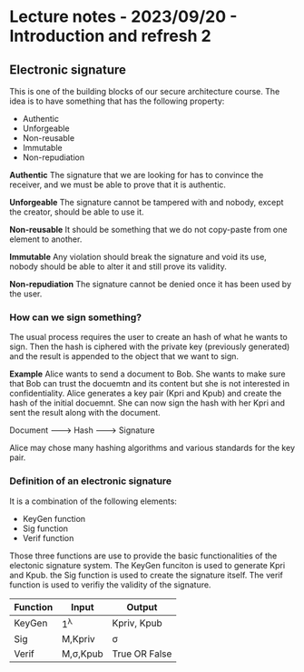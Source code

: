 # Lecture notes - 2023/09/20 - Introduction and refresh 2

## Electronic signature

This is one of the building blocks of our secure architecture course.
The idea is to have something that has the following property:
- Authentic
- Unforgeable
- Non-reusable
- Immutable
- Non-repudiation

**Authentic**
The signature that we are looking for has to convince the receiver, and we must be able to prove that it is authentic.

**Unforgeable**
The signature cannot be tampered with and nobody, except the creator, should be able to use it.

**Non-reusable**
It should be something that we do not copy-paste from one element to another.

**Immutable**
Any violation should break the signature and void its use, nobody should be able to alter it and still prove its validity.

**Non-repudiation**
The signature cannot be denied once it has been used by the user.

### How can we sign something?

The usual process requires the user to create an hash of what he wants to sign. Then the hash is ciphered with the private key (previously generated) and the result is appended to the object that we want to sign.

**Example**
Alice wants to send a document to Bob. She wants to make sure that Bob can trust the docuemtn and its content but she is not interested in confidentiality.
Alice generates a key pair (Kpri and Kpub) and create the hash of the initial docuemnt. She can now sign the hash with her Kpri and sent the result along with the document.

Document ---> Hash ---> Signature

Alice may chose many hashing algorithms and various standards for the key pair.

### Definition of an electronic signature
It is a combination of the following elements:

- KeyGen function
- Sig function
- Verif function

Those three functions are use to provide the basic functionalities of the electonic signature system. The KeyGen funciton is used to generate Kpri and Kpub. the Sig function is used to create the signature itself. The verif function is used to verifiy the validity of the signature.

| Function  | Input         | Output        |
| --------  | ------------- | ------------- |
| KeyGen    | 1<sup>λ</sup> | Kpriv, Kpub   |
| Sig       | M,Kpriv       | σ             |
| Verif     | M,σ,Kpub      | True OR False |

